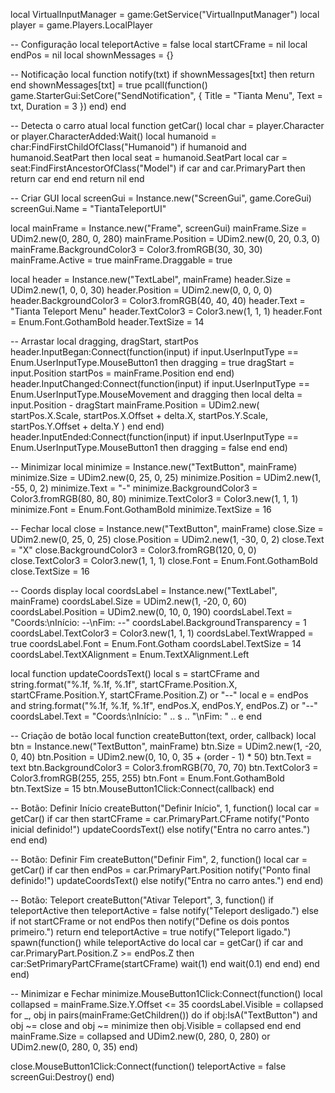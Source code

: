 local VirtualInputManager = game:GetService("VirtualInputManager")
local player = game.Players.LocalPlayer

-- Configuração
local teleportActive = false
local startCFrame = nil
local endPos = nil
local shownMessages = {}

-- Notificação
local function notify(txt)
    if shownMessages[txt] then return end
    shownMessages[txt] = true
    pcall(function()
        game.StarterGui:SetCore("SendNotification", {
            Title = "Tianta Menu",
            Text = txt,
            Duration = 3
        })
    end)
end

-- Detecta o carro atual
local function getCar()
    local char = player.Character or player.CharacterAdded:Wait()
    local humanoid = char:FindFirstChildOfClass("Humanoid")
    if humanoid and humanoid.SeatPart then
        local seat = humanoid.SeatPart
        local car = seat:FindFirstAncestorOfClass("Model")
        if car and car.PrimaryPart then
            return car
        end
    end
    return nil
end

-- Criar GUI
local screenGui = Instance.new("ScreenGui", game.CoreGui)
screenGui.Name = "TiantaTeleportUI"

local mainFrame = Instance.new("Frame", screenGui)
mainFrame.Size = UDim2.new(0, 280, 0, 280)
mainFrame.Position = UDim2.new(0, 20, 0.3, 0)
mainFrame.BackgroundColor3 = Color3.fromRGB(30, 30, 30)
mainFrame.Active = true
mainFrame.Draggable = true

local header = Instance.new("TextLabel", mainFrame)
header.Size = UDim2.new(1, 0, 0, 30)
header.Position = UDim2.new(0, 0, 0, 0)
header.BackgroundColor3 = Color3.fromRGB(40, 40, 40)
header.Text = "Tianta Teleport Menu"
header.TextColor3 = Color3.new(1, 1, 1)
header.Font = Enum.Font.GothamBold
header.TextSize = 14

-- Arrastar
local dragging, dragStart, startPos
header.InputBegan:Connect(function(input)
    if input.UserInputType == Enum.UserInputType.MouseButton1 then
        dragging = true
        dragStart = input.Position
        startPos = mainFrame.Position
    end
end)
header.InputChanged:Connect(function(input)
    if input.UserInputType == Enum.UserInputType.MouseMovement and dragging then
        local delta = input.Position - dragStart
        mainFrame.Position = UDim2.new(
            startPos.X.Scale, startPos.X.Offset + delta.X,
            startPos.Y.Scale, startPos.Y.Offset + delta.Y
        )
    end
end)
header.InputEnded:Connect(function(input)
    if input.UserInputType == Enum.UserInputType.MouseButton1 then
        dragging = false
    end
end)

-- Minimizar
local minimize = Instance.new("TextButton", mainFrame)
minimize.Size = UDim2.new(0, 25, 0, 25)
minimize.Position = UDim2.new(1, -55, 0, 2)
minimize.Text = "-"
minimize.BackgroundColor3 = Color3.fromRGB(80, 80, 80)
minimize.TextColor3 = Color3.new(1, 1, 1)
minimize.Font = Enum.Font.GothamBold
minimize.TextSize = 16

-- Fechar
local close = Instance.new("TextButton", mainFrame)
close.Size = UDim2.new(0, 25, 0, 25)
close.Position = UDim2.new(1, -30, 0, 2)
close.Text = "X"
close.BackgroundColor3 = Color3.fromRGB(120, 0, 0)
close.TextColor3 = Color3.new(1, 1, 1)
close.Font = Enum.Font.GothamBold
close.TextSize = 16

-- Coords display
local coordsLabel = Instance.new("TextLabel", mainFrame)
coordsLabel.Size = UDim2.new(1, -20, 0, 60)
coordsLabel.Position = UDim2.new(0, 10, 0, 190)
coordsLabel.Text = "Coords:\nInício: --\nFim: --"
coordsLabel.BackgroundTransparency = 1
coordsLabel.TextColor3 = Color3.new(1, 1, 1)
coordsLabel.TextWrapped = true
coordsLabel.Font = Enum.Font.Gotham
coordsLabel.TextSize = 14
coordsLabel.TextXAlignment = Enum.TextXAlignment.Left

local function updateCoordsText()
    local s = startCFrame and string.format("%.1f, %.1f, %.1f", startCFrame.Position.X, startCFrame.Position.Y, startCFrame.Position.Z) or "--"
    local e = endPos and string.format("%.1f, %.1f, %.1f", endPos.X, endPos.Y, endPos.Z) or "--"
    coordsLabel.Text = "Coords:\nInício: " .. s .. "\nFim: " .. e
end

-- Criação de botão
local function createButton(text, order, callback)
    local btn = Instance.new("TextButton", mainFrame)
    btn.Size = UDim2.new(1, -20, 0, 40)
    btn.Position = UDim2.new(0, 10, 0, 35 + (order - 1) * 50)
    btn.Text = text
    btn.BackgroundColor3 = Color3.fromRGB(70, 70, 70)
    btn.TextColor3 = Color3.fromRGB(255, 255, 255)
    btn.Font = Enum.Font.GothamBold
    btn.TextSize = 15
    btn.MouseButton1Click:Connect(callback)
end

-- Botão: Definir Início
createButton("Definir Início", 1, function()
    local car = getCar()
    if car then
        startCFrame = car.PrimaryPart.CFrame
        notify("Ponto inicial definido!")
        updateCoordsText()
    else
        notify("Entra no carro antes.")
    end
end)

-- Botão: Definir Fim
createButton("Definir Fim", 2, function()
    local car = getCar()
    if car then
        endPos = car.PrimaryPart.Position
        notify("Ponto final definido!")
        updateCoordsText()
    else
        notify("Entra no carro antes.")
    end
end)

-- Botão: Teleport
createButton("Ativar Teleport", 3, function()
    if teleportActive then
        teleportActive = false
        notify("Teleport desligado.")
    else
        if not startCFrame or not endPos then
            notify("Define os dois pontos primeiro.")
            return
        end
        teleportActive = true
        notify("Teleport ligado.")
        spawn(function()
            while teleportActive do
                local car = getCar()
                if car and car.PrimaryPart.Position.Z >= endPos.Z then
                    car:SetPrimaryPartCFrame(startCFrame)
                    wait(1)
                end
                wait(0.1)
            end
        end)
    end
end)

-- Minimizar e Fechar
minimize.MouseButton1Click:Connect(function()
    local collapsed = mainFrame.Size.Y.Offset <= 35
    coordsLabel.Visible = collapsed
    for _, obj in pairs(mainFrame:GetChildren()) do
        if obj:IsA("TextButton") and obj ~= close and obj ~= minimize then
            obj.Visible = collapsed
        end
    end
    mainFrame.Size = collapsed and UDim2.new(0, 280, 0, 280) or UDim2.new(0, 280, 0, 35)
end)

close.MouseButton1Click:Connect(function()
    teleportActive = false
    screenGui:Destroy()
end)
